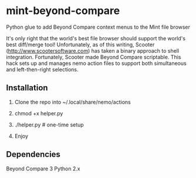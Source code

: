 mint-beyond-compare
===================

Python glue to add Beyond Compare context menus to the Mint file browser

It's only right that the world's best file browser should support the world's best diff/merge tool! Unfortunately, as of this writing, Scooter (http://www.scootersoftware.com) has taken a binary approach to shell integration.  Fortunately, Scooter made Beyond Compare scriptable. This hack sets up and manages nemo action files to support both simultaneous and left-then-right selections. 

Installation
------------

 1. Clone the repo into ~/.local/share/nemo/actions

 2. chmod +x helper.py

 3. ./helper.py   # one-time setup

 4. Enjoy

Dependencies
------------
 Beyond Compare 3
 Python 2.x

